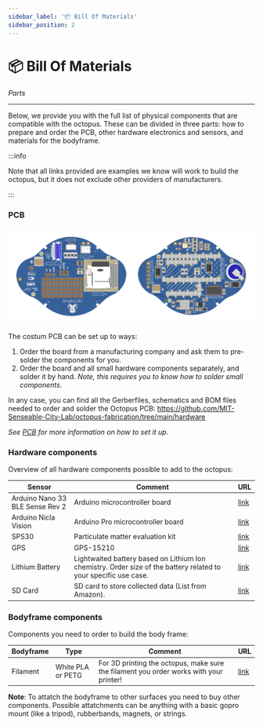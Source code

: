 ```yaml
---
sidebar_label: '📦 Bill Of Materials'
sidebar_position: 2
---
```


# 📦 Bill Of Materials

_Parts_

---

Below, we provide you with the full list of physical components that are compatible with the octopus. These can be divided in three parts: how to prepare and order the PCB, other hardware electronics and sensors, and materials for the bodyframe. 


:::info

Note that all links provided are examples we know will work to build the octopus, but it does not exclude other providers of manufacturers.

:::

### PCB

![OctopuPCB](../../static/img/electronics/OctopusPCB.png)
 
The costum PCB can be set up to ways: 
1. Order the board from a manufacturing company and ask them to pre-solder the components for you. 
2. Order the board and all small hardware components separately, and solder it by hand. *Note, this requires you to know how to solder small components.*

In any case, you can find all the Gerberfiles, schematics and BOM files needed to order and solder the Octopus PCB: https://github.com/MIT-Senseable-City-Lab/octopus-fabrication/tree/main/hardware

*See [PCB](../build/electronics.md) for more information on how to set it up.*


### Hardware components

Overview of all hardware components possible to add to the octopus: 

| **Sensor** | **Comment** | **URL** |
|-----------------|-----------------|-----------------|
| Arduino Nano 33 BLE Sense Rev 2 | Arduino microcontroller board  | [link](https://store.arduino.cc/products/arduino-nano-33-ble) |
| Arduino Nicla Vision | Arduino Pro microcontroller board | [link](https://store.arduino.cc/products/nicla-vision) |
| SPS30 | Particulate matter evaluation kit | [link](https://sensirion.com/products/catalog/SEK-SPS30) |
| GPS | GPS-15210 | [link](https://www.digikey.nl/nl/products/detail/sparkfun-electronics/GPS-15210/10064422?gclsrc=aw.ds&&utm_adgroup=&utm_source=google&utm_medium=cpc&utm_campaign=PMax%20Shopping_Product_High%20ROAS&utm_term=&productid=10064422&utm_content=&utm_id=go_cmp-19662899439_adg-_ad-__dev-c_ext-_prd-10064422_sig-CjwKCAiA0rW6BhAcEiwAQH28IirRQWJAN0mfAIAmgZzMIgX9HwwFu55MEFqc6QxFvuBYOKGDAZJENRoC9_gQAvD_BwE&gad_source=1&gclid=CjwKCAiA0rW6BhAcEiwAQH28IirRQWJAN0mfAIAmgZzMIgX9HwwFu55MEFqc6QxFvuBYOKGDAZJENRoC9_gQAvD_BwE&gclsrc=aw.ds) |
| Lithium Battery | Lightwaited battery based on Lithium Ion chemistry. Order size of the battery related to your specific use case. | [link](https://www.sparkfun.com/products/13851) |
| SD Card | SD card to store collected data (List from Amazon). | [link](https://www.amazon.com/micro-sd-card/s?k=micro+sd+card) |

### Bodyframe components

Components you need to order to build the body frame:

| **Bodyframe** | **Type** | **Comment** | **URL** |
|-----------------|-----------------|-----------------|-----------------|
| Filament |  White PLA or PETG | For 3D printing the octopus, make sure the filament you order works with your printer! | [link](https://eu.store.bambulab.com/nl-nl/collections/pla/products/pla-basic-filament) |

**Note**: To attatch the bodyframe to other surfaces you need to buy other components. Possible attatchments can be anything with a basic gopro mount (like a tripod), rubberbands, magnets, or strings. 


